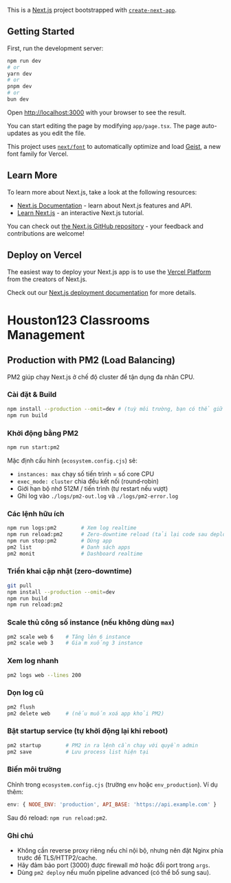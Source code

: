 This is a [Next.js](https://nextjs.org) project bootstrapped with [`create-next-app`](https://nextjs.org/docs/app/api-reference/cli/create-next-app).

## Getting Started

First, run the development server:

```bash
npm run dev
# or
yarn dev
# or
pnpm dev
# or
bun dev
```

Open [http://localhost:3000](http://localhost:3000) with your browser to see the result.

You can start editing the page by modifying `app/page.tsx`. The page auto-updates as you edit the file.

This project uses [`next/font`](https://nextjs.org/docs/app/building-your-application/optimizing/fonts) to automatically optimize and load [Geist](https://vercel.com/font), a new font family for Vercel.

## Learn More

To learn more about Next.js, take a look at the following resources:

- [Next.js Documentation](https://nextjs.org/docs) - learn about Next.js features and API.
- [Learn Next.js](https://nextjs.org/learn) - an interactive Next.js tutorial.

You can check out [the Next.js GitHub repository](https://github.com/vercel/next.js) - your feedback and contributions are welcome!

## Deploy on Vercel

The easiest way to deploy your Next.js app is to use the [Vercel Platform](https://vercel.com/new?utm_medium=default-template&filter=next.js&utm_source=create-next-app&utm_campaign=create-next-app-readme) from the creators of Next.js.

Check out our [Next.js deployment documentation](https://nextjs.org/docs/app/building-your-application/deploying) for more details.

# Houston123 Classrooms Management

## Production with PM2 (Load Balancing)

PM2 giúp chạy Next.js ở chế độ cluster để tận dụng đa nhân CPU.

### Cài đặt & Build

```bash
npm install --production --omit=dev # (tuỳ môi trường, bạn có thể giữ dev để debug)
npm run build
```

### Khởi động bằng PM2

```bash
npm run start:pm2
```

Mặc định cấu hình (`ecosystem.config.cjs`) sẽ:
- `instances: max` chạy số tiến trình = số core CPU
- `exec_mode: cluster` chia đều kết nối (round‑robin)
- Giới hạn bộ nhớ 512M / tiến trình (tự restart nếu vượt)
- Ghi log vào `./logs/pm2-out.log` và `./logs/pm2-error.log`

### Các lệnh hữu ích

```bash
npm run logs:pm2        # Xem log realtime
npm run reload:pm2      # Zero-downtime reload (tải lại code sau deploy)
npm run stop:pm2        # Dừng app
pm2 list                # Danh sách apps
pm2 monit               # Dashboard realtime
```

### Triển khai cập nhật (zero-downtime)

```bash
git pull
npm install --production --omit=dev
npm run build
npm run reload:pm2
```

### Scale thủ công số instance (nếu không dùng `max`)

```bash
pm2 scale web 6    # Tăng lên 6 instance
pm2 scale web 3    # Giảm xuống 3 instance
```

### Xem log nhanh

```bash
pm2 logs web --lines 200
```

### Dọn log cũ

```bash
pm2 flush
pm2 delete web     # (nếu muốn xoá app khỏi PM2)
```

### Bật startup service (tự khởi động lại khi reboot)

```bash
pm2 startup        # PM2 in ra lệnh cần chạy với quyền admin
pm2 save           # Lưu process list hiện tại
```

### Biến môi trường

Chỉnh trong `ecosystem.config.cjs` (trường `env` hoặc `env_production`). Ví dụ thêm:

```js
env: { NODE_ENV: 'production', API_BASE: 'https://api.example.com' }
```

Sau đó reload: `npm run reload:pm2`.

### Ghi chú
- Không cần reverse proxy riêng nếu chỉ nội bộ, nhưng nên đặt Nginx phía trước để TLS/HTTP2/cache.
- Hãy đảm bảo port (3000) được firewall mở hoặc đổi port trong `args`.
- Dùng `pm2 deploy` nếu muốn pipeline advanced (có thể bổ sung sau).
